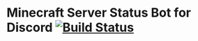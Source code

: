 # Minecraft Server Status Bot for Discord [![Build Status](https://img.shields.io/travis/kevinkjt2000/discord-minecraft-server-status/master.svg?style=flat-square&label=Travis)](https://travis-ci.org/kevinkjt2000/discord-minecraft-server-status)
